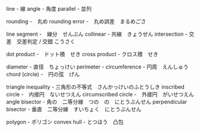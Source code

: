 line - 線
angle - 角度
parallel - 並列

rounding -　丸め
rounding error -　丸め誤差　まるめごさ

line segment -　線分　せんぶん
collinear - 共線　きょうぜん
intersection - 交差　交差判定 / 交錯 こうさく

dot product -　ドット積　せき
cross product - クロス積　せき

diameter - 直径　ちょっけい
perimeter -
circumference - 円周　えんしゅう
chord (circle) -　円の弦　げん

triangle inequality - 三角形の不等式　さんかっけいのふとうしき
inscribed circle -　内接円　ないせつえん
circumscribed circle -　外接円　がいせつえん
angle bisector - 角の　二等分線　つの　の　にとうぶんせん
perpendicular bisector - 垂直　二等分線　すいちょく　にとうぶんせん

polygon - ポリゴン
convex hull - とつほう　凸包
